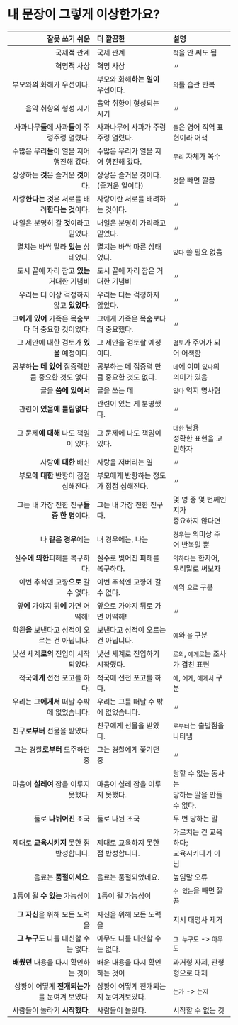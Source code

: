 # 내 문장이 그렇게 이상한가요?

| 잘못 쓰기 쉬운                                      | 더 깔끔한                                 | 설명                                             |
| ---:                                                | :---                                      | :---                                             |
| 국제**적** 관계                                     | 국제 관계                                 | `적`을 안 써도 됨                                |
| 혁명**적** 사상                                     | 혁명 사상                                 | 〃                                               |
| 부모와**의** 화해가 우선이다.                       | 부모와 화해**하는 일이** 우선이다.        | `의`를 습관 반복                                 |
| 음악 취향**의** 형성 시기                           | 음악 취향이 형성되는 시기                 | 〃                                               |
| 사과나무**들**에 사과**들**이 주렁주렁 열렸다.      | 사과나무에 사과가 주렁주렁 열렸다.        | `들`은 영어 직역 표현이라 어색                   |
| 수많은 무리**들**이 열을 지어 행진해 갔다.          | 수많은 무리가 열을 지어 행진해 갔다.      | `무리` 자체가 복수                               |
| 상상하는 **것**은 즐거운 **것**이다.                | 상상은 즐거운 것이다.(즐거운 일이다)      | `것`을 빼면 깔끔                                 |
| 사랑**한다는 것**은 서로를 배려**한다는 것**이다.   | 사랑이란 서로를 배려하는 것이다.          | 〃                                               |
| 내일은 분명히 갈 **것**이라고 믿었다.               | 내일은 분명히 가리라고 믿었다.            | 〃                                               |
| 멸치는 바싹 말라 **있는** 상태였다.                 | 멸치는 바싹 마른 상태였다.                | `있다` 쓸 필요 없음                              |
| 도시 끝에 자리 잡고 **있는** 거대한 기념비          | 도시 끝에 자리 잡은 거대한 기념비         | 〃                                               |
| 우리는 더 이상 걱정하지 않고 **있었다.**            | 우리는 더는 걱정하지 않았다.              | 〃                                               |
| 그**에게 있어** 가족은 목숨보다 더 중요한 것이었다. | 그에게 가족은 목숨보다 더 중요했다.       | 〃                                               |
| 그 제안에 대한 검토가 **있을** 예정이다.            | 그 제안을 검토할 예정이다.                | `검토`가 주어가 되어 어색함                      |
| 공부하**는 데 있어** 집중력만큼 중요한 것도 없다.   | 공부하는 데 집중력 만큼 중요한 것도 없다. | `데`에 이미 `있다`의 의미가 있음                 |
| 글을 **씀에 있어서**                                | 글을 쓰는 데                              | `있다` 억지 명사형                               |
| 관련이 **있음에 틀림없다.**                         | 관련이 있는 게 분명했다.                  | 〃                                               |
| 그 문제**에 대해** 나도 책임이 있다.                | 그 문제에 나도 책임이 있다.               | `대한` 남용<br>정확한 표현을 고민하자            |
| 사랑**에 대한** 배신                                | 사랑을 저버리는 일                        | 〃                                               |
| 부모**에 대한** 반항이 점점 심해진다.               | 부모에게 반항하는 정도가 점점 심해진다.   | 〃                                               |
| 그는 내 가장 친한 친구**들 중 한 명**이다.          | 그는 내 가장 친한 친구다.                 | 몇 명 중 몇 번째인지가<br>중요하지 않다면        |
| 나 **같은 경우**에는                                | 내 경우에는, 나는                         | `경우`는 의미상 주어 반복일 뿐                   |
| 실수**에 의한**피해를 복구하다.                     | 실수로 빚어진 피해를 복구하다.            | `의하다`는 한자어, 우리말로 써보자               |
| 이번 추석엔 고향**으로** 갈 수 없다.                | 이번 추석엔 고향에 갈 수 없다.            | `에`와 `으로` 구분                               |
| 앞**에** 가야지 뒤**에** 가면 어떡해!               | 앞으로 가야지 뒤로 가면 어떡해!           | 〃                                               |
| 학원**을** 보낸다고 성적이 오르는 건 아닙니다.      | 보낸다고 성적이 오르는 건 아닙니다.       | `에`와 `을` 구분                                 |
| 낯선 세계**로의** 진입이 시작되었다.                | 낯선 세계로 진입하기 시작했다.            | `로의`, `에게로`는 조사가 겹친 표현              |
| 적국**에게** 선전 포고를 하다.                      | 적국에 선전 포고를 하다.                  | `에`, `에게`, `에게서`  구분                     |
| 우리는 그**에게서** 떠날 수밖에 없었습니다.         | 우리는 그를 떠날 수 밖에 없었습니다.      | 〃                                               |
| 친구**로부터** 선물을 받았다.                       | 친구에게 선물을 받았다.                   | `로부터`는 출발점을 나타냄                       |
| 그는 경찰**로부터** 도주하던 중                     | 그는 경찰에게 쫓기던 중                   | 〃                                               |
| 마음이 **설레여** 잠을 이루지 못했다.               | 마음이 설레 잠을 이루지 못했다.           | 당할 수 없는 동사는<br>당하는 말을 만들 수 없다. |
| 둘로 **나뉘어진** 조국                              | 둘로 나뉜 조국                            | 두 번 당하는 말                                  |
| 제대로 **교육시키지** 못한 점 반성합니다.           | 제대로 교육하지 못한 점 반성합니다.       | 가르치는 건 교육하다;<br>교육시키다가 아님       |
| 음료는 **품절이세요.**                              | 음료는 품절되었네요.                      | 높임말 오류                                      |
| 1등이 될 **수 있는** 가능성이                       | 1등이 될 가능성이                         | `수 있는`을 빼면 깔끔                            |
| **그 자신**을 위해 모든 노력을                      | 자신을 위해 모든 노력을                   | 지시 대명사 제거                                 |
| **그 누구도** 나를 대신할 수는 없다.                | 아무도 나를 대신할 수는 없다.             | `그 누구도` -> `아무도`                          |
| **배웠던** 내용을 다시 확인하는 것이                | 배운 내용을 다시 확인하는 것이            | 과거형 자제, 관형형으로 대체                     |
| 상황이 어떻게 **전개되는가**를 눈여겨 보았다.       | 상황이 어떻게 전개되는지 눈여겨보았다.    | `는가` -> `는지`                                 |
| 사람들이 놀라기 **시작했다.**                       | 사람들이 놀랐다.                          | 시작할 수 없는 것                                |
